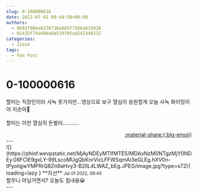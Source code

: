```yaml
---
slug: 0-100000616
date: 2022-07-01 09:44:58+09:00
authors:
  - 9b93f886e6276f30a805f7566a610926
  - 01435f74a49ba8a519705ad242348232
categories:
  - Jisun
tags:
  - Fan Post
---
```


# 0-100000616

<div class="post-container" markdown="1">
<div class="content-container md-sidebar__scrollwrap" markdown="1">

할미는 직장인이라 사녹 못가지만...영상으로 보구 열심이 응원할게 오늘 사녹 화이띵이야 지순아🫶<br><br>할미는 이만 열심히 돈벌러...........

</div>
</div>

<div style="text-align: right;" markdown="1">
<a href="https://weverse.io/fromis9/fanpost/0-100000616" style="text-align: right;">:material-share:{.big-emoji}</a>
</div>
---

<div class="comments-container md-sidebar__scrollwrap" markdown="1">
<div class="comment" markdown="1">
<div class='id-container' markdown="1">
![](https://phinf.wevpstatic.net/MjAyNDEyMTlfMTE5/MDAxNzM0NTgzMjY0NDEy.08FClE9gxLY-99LscoMUgQbKnrVicLFFWSqmAi3eGLEg.hXV0n-tPyoIqjwYMPRrQ8Zn9aHvy3-B2llL4LWAZ_bEg.JPEG/image.jpg?type=s72){ loading=lazy }
**<span class="artist">지선</span>** <small>Jul 01 2022, 09:45</small><br>
</div>
<div class='comment-body' markdown="1">
할무니 아닐거면서? 오늘도 힘내융😀
</div>
</div>
</div>
---
